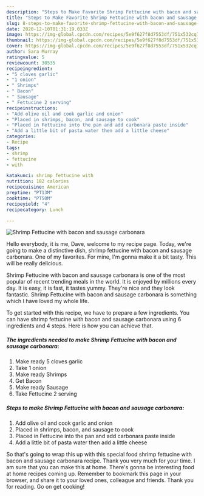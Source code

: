 ```yaml
---
description: "Steps to Make Favorite Shrimp Fettucine with bacon and sausage carbonara"
title: "Steps to Make Favorite Shrimp Fettucine with bacon and sausage carbonara"
slug: 8-steps-to-make-favorite-shrimp-fettucine-with-bacon-and-sausage-carbonara
date: 2020-12-10T01:31:19.033Z
image: https://img-global.cpcdn.com/recipes/5e9f627f8d7553df/751x532cq70/shrimp-fettucine-with-bacon-and-sausage-carbonara-recipe-main-photo.jpg
thumbnail: https://img-global.cpcdn.com/recipes/5e9f627f8d7553df/751x532cq70/shrimp-fettucine-with-bacon-and-sausage-carbonara-recipe-main-photo.jpg
cover: https://img-global.cpcdn.com/recipes/5e9f627f8d7553df/751x532cq70/shrimp-fettucine-with-bacon-and-sausage-carbonara-recipe-main-photo.jpg
author: Sara Murray
ratingvalue: 5
reviewcount: 30535
recipeingredient:
- "5 cloves garlic"
- "1 onion"
- " Shrimps"
- " Bacon"
- " Sausage"
- " Fettucine 2 serving"
recipeinstructions:
- "Add olive oil and cook garlic and onion"
- "Placed in shrimps, bacon, and sausage to cook"
- "Placed in Fettucine into the pan and add carbonara paste inside"
- "Add a little bit of pasta water then add a little cheese"
categories:
- Recipe
tags:
- shrimp
- fettucine
- with

katakunci: shrimp fettucine with 
nutrition: 182 calories
recipecuisine: American
preptime: "PT13M"
cooktime: "PT50M"
recipeyield: "4"
recipecategory: Lunch

---
```



![Shrimp Fettucine with bacon and sausage carbonara](https://img-global.cpcdn.com/recipes/5e9f627f8d7553df/751x532cq70/shrimp-fettucine-with-bacon-and-sausage-carbonara-recipe-main-photo.jpg)

Hello everybody, it is me, Dave, welcome to my recipe page. Today, we're going to make a distinctive dish, shrimp fettucine with bacon and sausage carbonara. One of my favorites. For mine, I'm gonna make it a bit tasty. This will be really delicious.



Shrimp Fettucine with bacon and sausage carbonara is one of the most popular of recent trending meals in the world. It is enjoyed by millions every day. It is easy, it is fast, it tastes yummy. They're nice and they look fantastic. Shrimp Fettucine with bacon and sausage carbonara is something which I have loved my whole life.


To get started with this recipe, we have to prepare a few ingredients. You can have shrimp fettucine with bacon and sausage carbonara using 6 ingredients and 4 steps. Here is how you can achieve that.

<!--inarticleads1-->

##### The ingredients needed to make Shrimp Fettucine with bacon and sausage carbonara:

1. Make ready 5 cloves garlic
1. Take 1 onion
1. Make ready  Shrimps
1. Get  Bacon
1. Make ready  Sausage
1. Take  Fettucine 2 serving




<!--inarticleads2-->

##### Steps to make Shrimp Fettucine with bacon and sausage carbonara:

1. Add olive oil and cook garlic and onion
1. Placed in shrimps, bacon, and sausage to cook
1. Placed in Fettucine into the pan and add carbonara paste inside
1. Add a little bit of pasta water then add a little cheese




So that's going to wrap this up with this special food shrimp fettucine with bacon and sausage carbonara recipe. Thank you very much for your time. I am sure that you can make this at home. There's gonna be interesting food at home recipes coming up. Remember to bookmark this page in your browser, and share it to your loved ones, colleague and friends. Thank you for reading. Go on get cooking!
